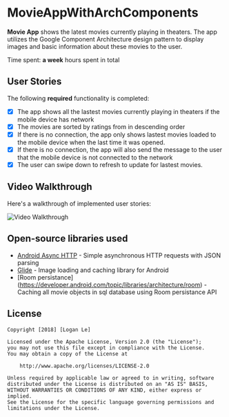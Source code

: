 # MovieAppWithArchComponents

**Movie App** shows the latest movies currently playing in theaters. The app utilizes the Google Component Architecture design pattern to display images and basic information about these movies to the user.

Time spent: **a week** hours spent in total

## User Stories

The following **required** functionality is completed:

* [x] The app shows all the lastest movies currently playing in theaters if the mobile device has network
* [x] The movies are sorted by ratings from in descending order
* [x] If there is no connection, the app only shows lastest movies loaded to the mobile device when the last time it was opened.
* [x] If there is no connection, the app will also send the message to the user that the mobile device is not connected to the network
* [x] The user can swipe down to refresh to update for lastest movies.

## Video Walkthrough

Here's a walkthrough of implemented user stories:

<img src='https://media.giphy.com/media/jnTYdQpU3kOYdlOMPh/giphy.gif' title='Video Walkthrough' width='' alt='Video Walkthrough' />


## Open-source libraries used

- [Android Async HTTP](https://github.com/loopj/android-async-http) - Simple asynchronous HTTP requests with JSON parsing
- [Glide](https://github.com/bumptech/glide) - Image loading and caching library for Android
- [Room persistance] (https://developer.android.com/topic/libraries/architecture/room) - Caching all movie objects in sql database using Room persistance API
## License

    Copyright [2018] [Logan Le]

    Licensed under the Apache License, Version 2.0 (the "License");
    you may not use this file except in compliance with the License.
    You may obtain a copy of the License at

        http://www.apache.org/licenses/LICENSE-2.0

    Unless required by applicable law or agreed to in writing, software
    distributed under the License is distributed on an "AS IS" BASIS,
    WITHOUT WARRANTIES OR CONDITIONS OF ANY KIND, either express or implied.
    See the License for the specific language governing permissions and
    limitations under the License.
